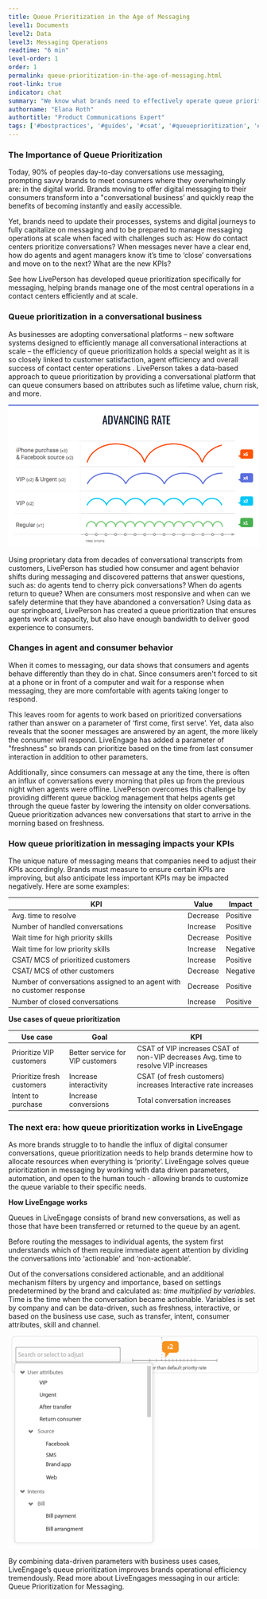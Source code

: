```yaml
---
title: Queue Prioritization in the Age of Messaging
level1: Documents
level2: Data
level3: Messaging Operations
readtime: "6 min"
level-order: 1
order: 1
permalink: queue-prioritization-in-the-age-of-messaging.html
root-link: true
indicator: chat
summary: "We know what brands need to effectively operate queue prioritization in the new era of messaging - including adapting to different consumer and agent behaviors."
authorname: "Elana Roth"
authortitle: "Product Communications Expert"
tags: ['#bestpractices', '#guides', '#csat', '#queueprioritization', '#agents', '#customersupport', '#intent', '#routing']
---
```


### The Importance of Queue Prioritization

Today, 90% of peoples day-to-day conversations use messaging, prompting savvy brands to meet consumers where they overwhelmingly are: in the digital world. Brands moving to offer digital messaging to their consumers transform into a "conversational business’ and quickly reap the benefits of becoming instantly and easily accessible.

Yet, brands need to update their processes, systems and digital journeys to fully capitalize on messaging and to be prepared to manage messaging operations at scale when faced with challenges such as: How do contact centers prioritize conversations? When messages never have a clear end, how do agents and agent managers know it’s time to ‘close’ conversations and move on to the next? What are the new KPIs?

See how LivePerson has developed queue prioritization specifically for messaging, helping brands manage one of the most central operations in a contact centers efficiently and at scale.

### Queue prioritization in a conversational business

As businesses are adopting conversational platforms – new software systems designed to efficiently manage all conversational interactions at scale – the efficiency of queue prioritization holds a special weight as it is so closely linked to customer satisfaction,  agent efficiency and overall success of contact center operations . LivePerson takes a data-based approach to queue prioritization by providing a conversational platform that can queue consumers based on attributes such as lifetime value, churn risk, and more.

![queue advancing rate](img/queue-advancing-rate.png)

Using proprietary data from decades of conversational transcripts from customers, LivePerson has studied how consumer and agent behavior shifts during messaging and discovered patterns that answer questions, such as: do agents tend to cherry pick conversations? When do agents return to queue? When are consumers most responsive and when can we safely determine that they have abandoned a conversation? Using data as our springboard, LivePerson has created a queue prioritization that ensures agents work at capacity, but also have enough bandwidth to deliver good experience to consumers.

### Changes in agent and consumer behavior

When it comes to messaging, our data shows that consumers and agents behave differently than they do in chat. Since consumers aren't forced to sit at a phone or in front of a computer and wait for a response when messaging, they are more comfortable with agents taking longer to respond.

This leaves room for agents to work based on prioritized conversations rather than answer on a parameter of ‘first come, first serve’. Yet, data also reveals that the sooner messages are answered by an agent, the more likely the consumer will respond. LiveEngage has added a parameter of "freshness" so brands can prioritize based on the time from last consumer interaction in addition to other parameters.

Additionally, since consumers can message at any the time, there is often an influx of conversations every morning that piles up from the previous night when agents were offline. LivePerson overcomes this challenge by providing different queue backlog management that helps agents get through the queue faster by lowering the intensity on older conversations. Queue prioritization advances new conversations that start to arrive in the morning based on freshness.

### How queue prioritization in messaging impacts your KPIs

The unique nature of messaging means that companies need to adjust their KPIs accordingly. Brands must measure to ensure certain KPIs are improving, but also anticipate less important KPIs may be impacted negatively.  Here are some examples:

<table>
<thead>
 <tr>
 <th>KPI</th>
 <th>Value</th>
 <th>Impact</th>
 </tr>
 </thead>
 <tbody>
 <tr>
 <td>Avg. time to resolve</td>
 <td>Decrease</td>
 <td>Positive</td>
 </tr>
 <tr>
 <td>Number of handled conversations</td>
 <td>Increase</td>
 <td>Positive</td>
 </tr>
 <tr>
 <td>Wait time for high priority skills</td>
 <td>Decrease</td>
 <td>Positive</td>
 </tr>
 <tr>
 <td>Wait time for low priority skills
</td>
 <td>Increase</td>
 <td>Negative</td>
 </tr>
 <tr>
 <td>CSAT/ MCS of prioritized customers</td>
 <td>Increase</td>
 <td>Positive</td>
 </tr>
 <tr>
 <td>CSAT/ MCS of other customers</td>
 <td>Decrease</td>
 <td>Negative</td>
 </tr>
 <tr>
 <td>Number of conversations assigned to an agent with no customer response</td>
 <td>Decrease</td>
 <td>Positive</td>
 </tr>
 <tr>
 <td>Number of closed conversations</td>
 <td>Increase</td>
 <td>Positive</td>
 </tr>
</tbody>
</table>




**Use cases of queue prioritization**

<table>
<thead>
 <tr>
 <th>Use case</th>
 <th>Goal</th>
 <th>KPI</th>
 </tr>
 </thead>
 <tbody>
 <tr>
 <td>Prioritize VIP customers
</td>
 <td>Better service for VIP customers</td>
 <td>CSAT of VIP increases
CSAT of non-VIP decreases
Avg. time to resolve  VIP increases
</td>
 </tr>
 <tr>
 <td>
Prioritize fresh customers
</td>
 <td>Increase interactivity
</td>
 <td>CSAT (of fresh customers) increases
Interactive rate increases
</td>
 </tr>
 <tr>
 <td>
Intent to purchase
</td>
 <td>Increase conversions</td>
 <td>Total conversation increases</td>
 </tr>
 </tbody>
</table>


### The next era: how queue prioritization works in LiveEngage

As more brands struggle to to handle the influx of digital consumer conversations, queue prioritization needs to help brands determine how to allocate resources when everything is ‘priority’. LiveEngage solves queue prioritization in messaging by working with data driven parameters, automation, and open to the human touch - allowing brands to customize the queue variable to their specific needs.

**How LiveEngage works**

Queues in LiveEngage consists of brand new conversations, as well as those that have been transferred or returned to the queue by an agent.

Before routing the messages to individual agents, the system first understands which of them require immediate agent attention by dividing the conversations into ‘actionable’ and ‘non-actionable’.

Out of the conversations considered actionable, and an additional mechanism filters by urgency and importance, based on settings predetermined by the brand and calculated as: *time multiplied by variables*. Time is the time when the conversation became actionable. Variables is set by company and can be data-driven, such as freshness, interactive, or based on the business use case, such as transfer, intent, consumer attributes, skill and channel.

![queue prioritization consumer attributes](img/queue-prioritization-consumer-attributes.png)

By combining data-driven parameters with business uses cases, LiveEngage’s queue prioritization improves brands operational efficiency tremendously. Read more about LiveEngages messaging in our article: Queue Prioritization for Messaging.  
